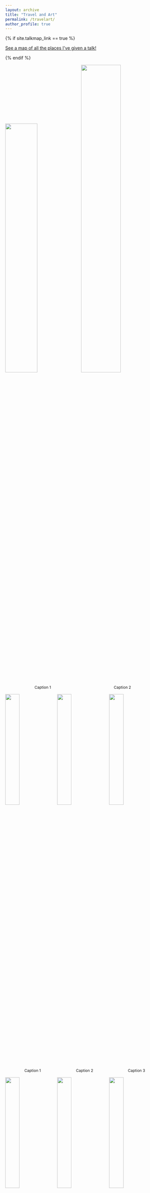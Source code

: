 ```yaml
---
layout: archive
title: "Travel and Art"
permalink: /travelart/
author_profile: true
---
```


{% if site.talkmap_link == true %}

<p style="text-decoration:underline;"><a href="/travelart.md">See a map of all the places I've given a talk!</a></p>

{% endif %}

<p float="left">
      <img src="/images/77.png" width="45%"/>
      <span style="margin-left: 10px;"> </span>
      <img src="/images/70.png" width="50%"/>
</p>

<p float="left" style="text-align:center;">
  <span style="width:45%; display:inline-block; font-size: 12px;">Caption 1</span>
  <span style="width:50%; margin-left: 10px; display:inline-block; font-size: 12px;">Caption 2</span>
</p>

<p float="left">
      <img src="/images/76.png" width="30%"/>
      <span style="margin-left: 10px;"> </span>
      <img src="/images/75.png" width="30%"/>
      <span style="margin-left: 10px;"> </span>
      <img src="/images/74.png" width="30%"/>
</p>

<p float="left" style="text-align:center;">
  <span style="width:30%; display:inline-block; font-size: 12px;">Caption 1</span>
  <span style="width:30%; margin-left: 10px; display:inline-block; font-size: 12px;">Caption 2</span>
  <span style="width:30%; margin-left: 10px; display:inline-block; font-size: 12px;">Caption 3</span>
</p>

<p float="left">
      <img src="/images/73.png" width="30%"/>
      <span style="margin-left: 10px;"> </span>
      <img src="/images/72.png" width="30%"/>
      <span style="margin-left: 10px;"> </span>
      <img src="/images/71.png" width="30%"/>
</p>

<p float="left" style="text-align:center;">
  <span style="width:30%; display:inline-block; font-size: 12px;">Caption 1</span>
  <span style="width:30%; margin-left: 10px; display:inline-block; font-size: 12px;">Caption 2</span>
  <span style="width:30%; margin-left: 10px; display:inline-block; font-size: 12px;">Caption 3</span>
</p>

<p float="left">
      <img src="/images/69.png" width="45%"/>
      <span style="margin-left: 10px;"> </span>
      <img src="/images/66.png" width="50%"/>
</p>

<p float="left" style="text-align:center;">
  <span style="width:45%; display:inline-block; font-size: 12px;">Caption 1</span>
  <span style="width:50%; margin-left: 10px; display:inline-block; font-size: 12px;">Caption 2</span>
</p>

<p float="left">
      <img src="/images/68.png" width="30%"/>
      <span style="margin-left: 10px;"> </span>
      <img src="/images/67.png" width="30%"/>
      <span style="margin-left: 10px;"> </span>
      <img src="/images/64.png" width="30%"/>
</p>

<p float="left" style="text-align:center;">
  <span style="width:30%; display:inline-block; font-size: 12px;">Caption 1</span>
  <span style="width:30%; margin-left: 10px; display:inline-block; font-size: 12px;">Caption 2</span>
  <span style="width:30%; margin-left: 10px; display:inline-block; font-size: 12px;">Caption 3</span>
</p>

<p float="left">
      <img src="/images/59.png" width="30%"/>
      <span style="margin-left: 10px;"> </span>
      <img src="/images/58.png" width="30%"/>
      <span style="margin-left: 10px;"> </span>
      <img src="/images/57.png" width="30%"/>
</p>

<p float="left" style="text-align:center;">
  <span style="width:30%; display:inline-block; font-size: 12px;">Caption 1</span>
  <span style="width:30%; margin-left: 10px; display:inline-block; font-size: 12px;">Caption 2</span>
  <span style="width:30%; margin-left: 10px; display:inline-block; font-size: 12px;">Caption 3</span>
</p>

<p float="left">
      <img src="/images/65.png" width="50%"/>
      <span style="margin-left: 10px;"> </span>
      <img src="/images/63.png" width="45%"/>
</p>

<p float="left" style="text-align:center;">
  <span style="width:50%; display:inline-block; font-size: 12px;">Caption 1</span>
  <span style="width:45%; margin-left: 10px; display:inline-block; font-size: 12px;">Caption 2</span>
</p>

<p float="left">
      <img src="/images/62.png" width="47%"/>
      <span style="margin-left: 10px;"> </span>
      <img src="/images/56.png" width="47%"/>
</p>

<p float="left" style="text-align:center;">
  <span style="width:47%; display:inline-block; font-size: 12px;">Caption 1</span>
  <span style="width:47%; margin-left: 10px; display:inline-block; font-size: 12px;">Caption 2</span>
</p>

<p float="left">
      <img src="/images/55.png" width="30%"/>
      <span style="margin-left: 10px;"> </span>
      <img src="/images/54.png" width="30%"/>
      <span style="margin-left: 10px;"> </span>
      <img src="/images/53.png" width="30%"/>
</p>

<p float="left" style="text-align:center;">
  <span style="width:30%; display:inline-block; font-size: 12px;">Caption 1</span>
  <span style="width:30%; margin-left: 10px; display:inline-block; font-size: 12px;">Caption 2</span>
  <span style="width:30%; margin-left: 10px; display:inline-block; font-size: 12px;">Caption 3</span>
</p>

<p float="left">
      <img src="/images/51.png" width="47%"/>
      <span style="margin-left: 10px;"> </span>
      <img src="/images/50.png" width="47%"/>
</p>

<p float="left" style="text-align:center;">
  <span style="width:47%; display:inline-block; font-size: 12px;">Caption 1</span>
  <span style="width:47%; margin-left: 10px; display:inline-block; font-size: 12px;">Caption 2</span>
</p>

<p float="left">
      <img src="/images/47.png" width="47%"/>
      <span style="margin-left: 10px;"> </span>
      <img src="/images/43.png" width="47%"/>
</p>

<p float="left" style="text-align:center;">
  <span style="width:47%; display:inline-block; font-size: 12px;">Caption 1</span>
  <span style="width:47%; margin-left: 10px; display:inline-block; font-size: 12px;">Caption 2</span>
</p>

<p float="left">
      <img src="/images/42.png" width="47%"/>
      <span style="margin-left: 10px;"> </span>
      <img src="/images/41.png" width="47%"/>
</p>

<p float="left" style="text-align:center;">
  <span style="width:47%; display:inline-block; font-size: 12px;">Caption 1</span>
  <span style="width:47%; margin-left: 10px; display:inline-block; font-size: 12px;">Caption 2</span>
</p>

<p float="left">
      <img src="/images/40.png" width="47%"/>
      <span style="margin-left: 10px;"> </span>
      <img src="/images/38.png" width="47%"/>
</p>

<p float="left" style="text-align:center;">
  <span style="width:47%; display:inline-block; font-size: 12px;">Caption 1</span>
  <span style="width:47%; margin-left: 10px; display:inline-block; font-size: 12px;">Caption 2</span>
</p>

<p float="left">
      <img src="/images/49.png" width="30%"/>
      <span style="margin-left: 10px;"> </span>
      <img src="/images/48.png" width="30%"/>
      <span style="margin-left: 10px;"> </span>
      <img src="/images/46.png" width="30%"/>
</p>

<p float="left" style="text-align:center;">
  <span style="width:30%; display:inline-block; font-size: 12px;">Caption 1</span>
  <span style="width:30%; margin-left: 10px; display:inline-block; font-size: 12px;">Caption 2</span>
  <span style="width:30%; margin-left: 10px; display:inline-block; font-size: 12px;">Caption 3</span>
</p>

<p float="left">
      <img src="/images/44.png" width="30%"/>
      <span style="margin-left: 10px;"> </span>
      <img src="/images/39.png" width="30%"/>
      <span style="margin-left: 10px;"> </span>
      <img src="/images/34.png" width="30%"/>
</p>

<p float="left" style="text-align:center;">
  <span style="width:30%; display:inline-block; font-size: 12px;">Caption 1</span>
  <span style="width:30%; margin-left: 10px; display:inline-block; font-size: 12px;">Caption 2</span>
  <span style="width:30%; margin-left: 10px; display:inline-block; font-size: 12px;">Caption 3</span>
</p>

<p float="left">
      <img src="/images/36.png" width="47%"/>
      <span style="margin-left: 10px;"> </span>
      <img src="/images/35.png" width="47%"/>
</p>

<p float="left" style="text-align:center;">
  <span style="width:47%; display:inline-block; font-size: 12px;">Caption 1</span>
  <span style="width:47%; margin-left: 10px; display:inline-block; font-size: 12px;">Caption 2</span>
</p>

<p float="left">
      <img src="/images/32.png" width="30%"/>
      <span style="margin-left: 10px;"> </span>
      <img src="/images/32.png" width="30%"/>
      <span style="margin-left: 10px;"> </span>
      <img src="/images/30.png" width="30%"/>
</p>

<p float="left" style="text-align:center;">
  <span style="width:30%; display:inline-block; font-size: 12px;">Caption 1</span>
  <span style="width:30%; margin-left: 10px; display:inline-block; font-size: 12px;">Caption 2</span>
  <span style="width:30%; margin-left: 10px; display:inline-block; font-size: 12px;">Caption 3</span>
</p>